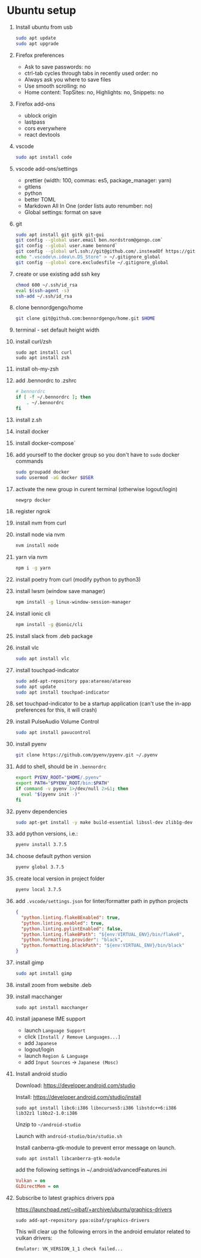 # Ubuntu setup

1. Install ubuntu from usb
   ```sh
   sudo apt update
   sudo apt upgrade
   ```
1. Firefox preferences

   - Ask to save passwords: no
   - ctrl-tab cycles through tabs in recently used order: no
   - Always ask you where to save files
   - Use smooth scrolling: no
   - Home content: TopSites: no, Highlights: no, Snippets: no

1. Firefox add-ons

   - ublock origin
   - lastpass
   - cors everywhere
   - react devtools

1. vscode

   ```sh
   sudo apt install code
   ```

1. vscode add-ons/settings

   - prettier (width: 100, commas: es5, package_manager: yarn)
   - gitlens
   - python
   - better TOML
   - Markdown All In One (order lists auto renumber: no)
   - Global settings: format on save

1. git

   ```sh
   sudo apt install git gitk git-gui
   git config --global user.email ben.nordstrom@gengo.com`
   git config --global user.name bennord`
   git config --global url.ssh://git@github.com/.insteadOf https://github.com/
   echo ".vscode\n.idea\n.DS_Store" > ~/.gitignore_global
   git config --global core.excludesfile ~/.gitignore_global
   ```

1. create or use existing add ssh key

   ```sh
   chmod 600 ~/.ssh/id_rsa
   eval $(ssh-agent -s)
   ssh-add ~/.ssh/id_rsa
   ```

1. clone bennordgengo/home

   ```sh
   git clone git@github.com:bennordgengo/home.git $HOME
   ```

1. terminal - set default height width

1. install curl/zsh

   ```
   sudo apt install curl
   sudo apt install zsh
   ```

1. install oh-my-zsh
1. add .bennordrc to .zshrc
   ```sh
   # bennordrc
   if [ -f ~/.bennordrc ]; then
       . ~/.bennordrc
   fi
   ```
1. install z.sh

1. install docker

1. install docker-compose`

1. add yourself to the docker group so you don't have to `sudo` docker commands
   ```sh
   sudo groupadd docker
   sudo usermod -aG docker $USER
   ```
1. activate the new group in curent terminal (otherwise logout/login)

   ```sh
   newgrp docker
   ```

1. register ngrok

1. install nvm from curl
1. install node via nvm
   ```sh
   nvm install node
   ```
1. yarn via nvm
   ```sh
   npm i -g yarn
   ```
1. install poetry from curl (modify python to python3)

1. install lwsm (window save manager)

   ```sh
   npm install -g linux-window-session-manager
   ```

1. install ionic cli

   ```sh
   npm install -g @ionic/cli
   ```

1. install slack from .deb package
1. install vlc

   ```sh
   sudo apt install vlc
   ```

1. install touchpad-indicator
   ```sh
   sudo add-apt-repository ppa:atareao/atareao
   sudo apt update
   sudo apt install touchpad-indicator
   ```
1. set touchpad-indicator to be a startup application (can't use the in-app preferences for this, it will crash)

1. install PulseAudio Volume Control

   ```sh
   sudo apt install pavucontrol
   ```

1. install pyenv
   ```sh
   git clone https://github.com/pyenv/pyenv.git ~/.pyenv
   ```
1. Add to shell, should be in `.bennordrc`
   ```sh
   export PYENV_ROOT="$HOME/.pyenv"
   export PATH="$PYENV_ROOT/bin:$PATH"
   if command -v pyenv 1>/dev/null 2>&1; then
     eval "$(pyenv init -)"
   fi
   ```
1. pyenv dependencies
   ```sh
   sudo apt-get install -y make build-essential libssl-dev zlib1g-dev libbz2-dev libreadline-dev libsqlite3-dev wget curl llvm libncurses5-dev libncursesw5-dev xz-utils tk-dev libffi-dev liblzma-dev python-openssl git
   ```
1. add python versions, i.e.:
   ```sh
   pyenv install 3.7.5
   ```
1. choose default python version
   ```sh
   pyenv global 3.7.5
   ```
1. create local version in project folder
   ```sh
   pyenv local 3.7.5
   ```
1. add `.vscode/settings.json` for linter/formatter path in python projects
   ```json
   {
     "python.linting.flake8Enabled": true,
     "python.linting.enabled": true,
     "python.linting.pylintEnabled": false,
     "python.linting.flake8Path": "${env:VIRTUAL_ENV}/bin/flake8",
     "python.formatting.provider": "black",
     "python.formatting.blackPath": "${env:VIRTUAL_ENV}/bin/black"
   }
   ```
1. install gimp
   ```sh
   sudo apt install gimp
   ```
1. install zoom from website .deb
1. install macchanger
   ```
   sudo apt install macchanger
   ```
1. install japanese IME support
   - launch `Language Support`
   - click `[Install / Remove Languages...]`
   - add `Japanese`
   - logout/login
   - launch `Region & Language`
   - add `Input Sources` -> `Japanese (Mosc)`
1. Install android studio

   Download: https://developer.android.com/studio

   Install: https://developer.android.com/studio/install

   ```
   sudo apt install libc6:i386 libncurses5:i386 libstdc++6:i386 lib32z1 libbz2-1.0:i386
   ```

   Unzip to `~/android-studio`

   Launch with `android-studio/bin/studio.sh`

   Install canberra-gtk-module to prevent error message on launch.

   ```
   sudo apt install libcanberra-gtk-module
   ```

   add the following settings in ~/.android/advancedFeatures.ini

   ```ini
   Vulkan = on
   GLDirectMem = on
   ```

1. Subscribe to latest graphics drivers ppa

   https://launchpad.net/~oibaf/+archive/ubuntu/graphics-drivers

   ```
   sudo add-apt-repository ppa:oibaf/graphics-drivers
   ```

   This will clear up the following errors in the android emulator related to vulkan drivers:

   ```
   Emulator: VK_VERSION_1_1 check failed...
   ```
